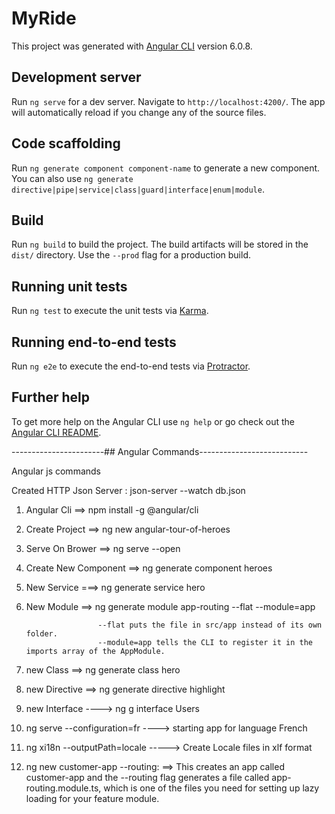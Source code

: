 # MyRide

This project was generated with [Angular CLI](https://github.com/angular/angular-cli) version 6.0.8.

## Development server

Run `ng serve` for a dev server. Navigate to `http://localhost:4200/`. The app will automatically reload if you change any of the source files.

## Code scaffolding

Run `ng generate component component-name` to generate a new component. You can also use `ng generate directive|pipe|service|class|guard|interface|enum|module`.

## Build

Run `ng build` to build the project. The build artifacts will be stored in the `dist/` directory. Use the `--prod` flag for a production build.

## Running unit tests

Run `ng test` to execute the unit tests via [Karma](https://karma-runner.github.io).

## Running end-to-end tests

Run `ng e2e` to execute the end-to-end tests via [Protractor](http://www.protractortest.org/).

## Further help

To get more help on the Angular CLI use `ng help` or go check out the [Angular CLI README](https://github.com/angular/angular-cli/blob/master/README.md).


-----------------------## Angular Commands---------------------------

Angular js commands

Created HTTP Json Server   :  json-server --watch db.json


1) Angular Cli ==>   npm install -g @angular/cli

2) Create Project ==> ng new angular-tour-of-heroes

3) Serve On Brower ==>  ng serve --open

4) Create New Component  ==>  ng generate component heroes

5)  New Service   ===>  ng generate service hero

6)	New Module 	==> ng generate module app-routing --flat --module=app
						
						--flat puts the file in src/app instead of its own folder.
						--module=app tells the CLI to register it in the imports array of the AppModule.
						
						
7)	new Class   ==> 	ng generate class hero

8) new Directive  ==>  ng generate directive highlight

10) new Interface ----> ng g interface Users

11) ng serve --configuration=fr  ----> starting app for language French

12) ng xi18n --outputPath=locale   -----> Create Locale files in xlf format


9) ng new customer-app --routing:  ==> This creates an app called customer-app and the --routing flag generates a file called app-routing.module.ts, which is one of the files you need for setting up lazy loading for your feature module.